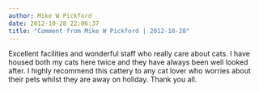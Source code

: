 ```yaml
---
author: Mike W Pickford
date: 2012-10-28 22:06:37
title: "Comment from Mike W Pickford | 2012-10-28"
---
```

Excellent facilities and wonderful staff who really care about cats. I have housed both my cats here twice and they have always been well looked after. I highly recommend this cattery to any cat lover who worries about their pets whilst they are away on holiday. Thank you all.

